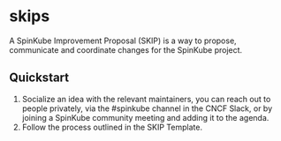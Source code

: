 # skips

A SpinKube Improvement Proposal (SKIP) is a way to propose, communicate and
coordinate changes for the SpinKube project.

## Quickstart

1) Socialize an idea with the relevant maintainers, you can reach out to people
privately, via the #spinkube channel in the CNCF Slack, or by joining a SpinKube
community meeting and adding it to the agenda.
2) Follow the process outlined in the SKIP Template.

